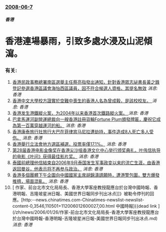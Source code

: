 ### [2008-06-7](/news/2008/06/7/index.md)

##### 香港
#  香港連場暴雨，引致多處水浸及山泥傾瀉。




### 有关:

1. [ 香港民政事務總署南區選舉主任蔡亮指發出通知，針對香港眾志祕書長黃之鋒登記參選香港區議會海怡西區議員，因不符合候選人資格，其提名無效](/zh/news/2019/10/29/香港民政事務總署南區選舉主任蔡亮指發出通知-針對香港眾志祕書長黃之鋒登記參選香港區議會海怡西區議員-因不符合候選人資格.md) _消息: 香港_
2. [香港中文大學校方證實於空難中喪生的香港人名為曾成毅，是該校校友。 ](/zh/news/2019/03/11/香港中文大學校方證實於空難中喪生的香港人名為曾成毅-是該校校友.md) _消息: 香港_
3. [香港发生港鐵縱火案，为2004年以来香港首次鐵路縱火案。 ](/zh/news/2017/02/10/香港发生港鐵縱火案-为2004年以来香港首次鐵路縱火案.md) _消息: 香港_
4. [ 巴拿馬運河副營運總裁向一艘香港註冊貨輪Fortune Plum頒發牌匾，慶祝它成為第一百萬穿越運河的船。](/zh/news/2010/10/14/巴拿馬運河副營運總裁向一艘香港註冊貨輪Fortune-Plum頒發牌匾-慶祝它成為第一百萬穿越運河的船.md) _消息: 香港_
5. [ 香港康泰旅行社旅行大巴在菲律宾马尼拉遭劫持，事件造成8人死亡多人受伤。](/zh/news/2010/08/23/香港康泰旅行社旅行大巴在菲律宾马尼拉遭劫持-事件造成8人死亡多人受伤.md) _消息: 香港_
6. [ 香港舉行立法會地方選區補選，投票率僅17.1%。](/zh/news/2010/05/16/香港舉行立法會地方選區補選-投票率僅171.md) _消息: 香港_
7. [第28届香港电影金像奖在香港尖沙咀香港文化中心举行颁奖典礼，叶伟信执导的电影《叶问》获得最佳影片奖。](/zh/news/2009/04/19/第28届香港电影金像奖在香港尖沙咀香港文化中心举行颁奖典礼-叶伟信执导的电影-叶问-获得最佳影片奖.md) _消息: 香港_
8. [泰國前總理他信結束自2006年9月泰国发生军事政变以来的流亡生涯，由香港返回曼谷，他表示将不再参与政治。](/zh/news/2008/02/28/泰國前總理他信結束自2006年9月泰国发生军事政变以来的流亡生涯-由香港返回曼谷-他表示将不再参与政治.md) _消息: 香港_
9. [香港多個團體下午企圖向中國國家主席胡錦濤請願時，遭港警包圍，雙方爆發推擠，場面混亂。](/zh/news/2007/06/30/香港多個團體下午企圖向中國國家主席胡錦濤請願時-遭港警包圍-雙方爆發推擠-場面混亂.md) _消息: 香港_
10. [ 作家、前台北市文化局局長、香港大學客座教授龍應台於台灣中國時報、香港明報、吉隆坡星洲日報、美國世界日報同步刊出冰点]]》被勒令停刊的回應。[http:--news.chinatimes.com-Chinatimes-newslist-newslist-content-0,3546,110501+112006012600027,00.html 中國時報]{{dead link ](/zh/news/2006/01/26/作家-前台北市文化局局長-香港大學客座教授龍應台於台灣中國時報-香港明報-吉隆坡星洲日報-美國世界日報同步刊出冰点.md) _消息: 香港_
